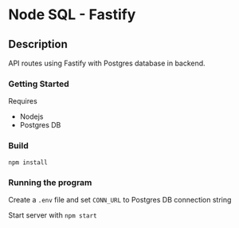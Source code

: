 # Node SQL - Fastify

## Description

API routes using Fastify with Postgres database in backend.

### Getting Started

Requires

- Nodejs
- Postgres DB

### Build

`npm install`

### Running the program

Create a `.env` file and set `CONN_URL` to Postgres DB connection string

Start server with `npm start`
